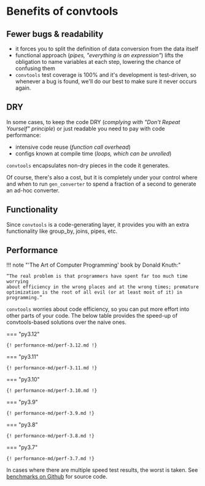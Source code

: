 # Benefits of convtools


## Fewer bugs & readability

* it forces you to split the definition of data conversion from the data
  itself
* functional approach (_pipes, "everything is an expression"_) lifts the
  obligation to name variables at each step, lowering the chance of confusing
  them
* `convtools` test coverage is 100% and it's development is test-driven, so
  whenever a bug is found, we'll do our best to make sure it never occurs
  again.

## DRY

In some cases, to keep the code DRY (_complying with "Don't Repeat Yourself"
principle_) or just readable you need to pay with code performance:

* intensive code reuse (_function call overhead_)
* configs known at compile time (_loops, which can be unrolled_)

`convtools` encapsulates non-dry pieces in the code it generates.

Of course, there's also a cost, but it is completely under your control where
and when to run `gen_converter` to spend a fraction of a second to generate
an ad-hoc converter.

## Functionality

Since `convtools` is a code-generating layer, it provides you with an extra
functionality like group_by, joins, pipes, etc.


## Performance

!!! note "'The Art of Computer Programming' book by Donald Knuth:"

    “The real problem is that programmers have spent far too much time worrying
    about efficiency in the wrong places and at the wrong times; premature
    optimization is the root of all evil (or at least most of it) in programming.”

`convtools` worries about code efficiency, so you can put more effort into
other parts of your code. The below table provides the speed-up of
convtools-based solutions over the naive ones. 


=== "py3.12"

    {! performance-md/perf-3.12.md !}

=== "py3.11"

    {! performance-md/perf-3.11.md !}

=== "py3.10"

    {! performance-md/perf-3.10.md !}

=== "py3.9"

    {! performance-md/perf-3.9.md !}

=== "py3.8"

    {! performance-md/perf-3.8.md !}

=== "py3.7"

    {! performance-md/perf-3.7.md !}


In cases where there are multiple speed test results, the worst is
taken. See [benchmarks on Github](https://github.com/westandskif/convtools/blob/master/run_benchmarks.py) for source code.
